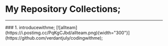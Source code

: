 # My Repository Collections;
<hr/>
### 1. introducewithme;
[![allteam](https://i.postimg.cc/PqKgCJbd/allteam.png){width="300"}](https://github.com/verdantjuly/codingwithme);




